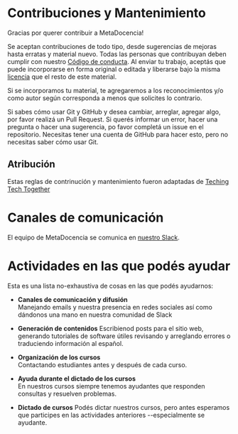 # Contribuciones y Mantenimiento 

Gracias por querer contribuir a MetaDocencia!

Se aceptan contribuciones de todo tipo, desde sugerencias de mejoras hasta erratas y material nuevo. Todas las personas que
contribuyan deben cumplir con nuestro [Código de conducta](CODIGO-DE-CONDUCTA.md).  Al enviar tu trabajo, aceptás que puede incorporarse en forma original o editada y liberarse bajo la misma [licencia](https://github.com/MetaDocencia/docs/blob/master/LICENCIA.md) que el resto de este material. 

Si se incorporamos tu material, te agregaremos a los reconocimientos y/o como autor según corresponda a menos que solicites lo contrario.

Si sabes cómo usar Git y GitHub y desea cambiar, arreglar, agregar algo, por favor realizá un Pull Request.  Si querés informar un error, hacer una pregunta o hacer una sugerencia, po favor completá un issue en el repositorio.  Necesitas tener una cuenta de GitHub para hacer esto, pero no necesitas saber cómo usar Git.

## Atribución

Estas reglas de contrinución y mantenimiento fueron adaptadas de [Teching Tech Together](http://teachtogether.tech/#s:joining-contributing)

# Canales de comunicación

El equipo de MetaDocencia se comunica en [nuestro Slack](https://join.slack.com/t/metadocencia/shared_invite/zt-cq1hleoz-Ij2AgXKJBjg03sRuoxLhjg). 

# Actividades en las que podés ayudar

Esta es una lista no-exhaustiva de cosas en las que podés ayudarnos:

- **Canales de comunicación y difusión**  
	Manejando emails y nuestra presencia en redes sociales así como dándonos una mano en nuestra comunidad de Slack

- **Generación de contenidos**
	Escribienod posts para el sitio web, generando tutoriales de software útiles revisando y arreglando errores o traduciendo información al español.

- **Organización de los cursos**  
	Contactando estudiantes antes y después de cada curso.

- **Ayuda durante el dictado de los cursos**   
	En nuestros cursos siempre tenemos ayudantes que responden consultas y resuelven problemas. 

- **Dictado de cursos**
	Podés dictar nuestros cursos, pero antes esperamos que participes en las actividades anteriores --especialmente se ayudante.
